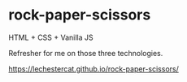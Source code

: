 # rock-paper-scissors
HTML + CSS + Vanilla JS

Refresher for me on those three technologies. 

https://lechestercat.github.io/rock-paper-scissors/ 
